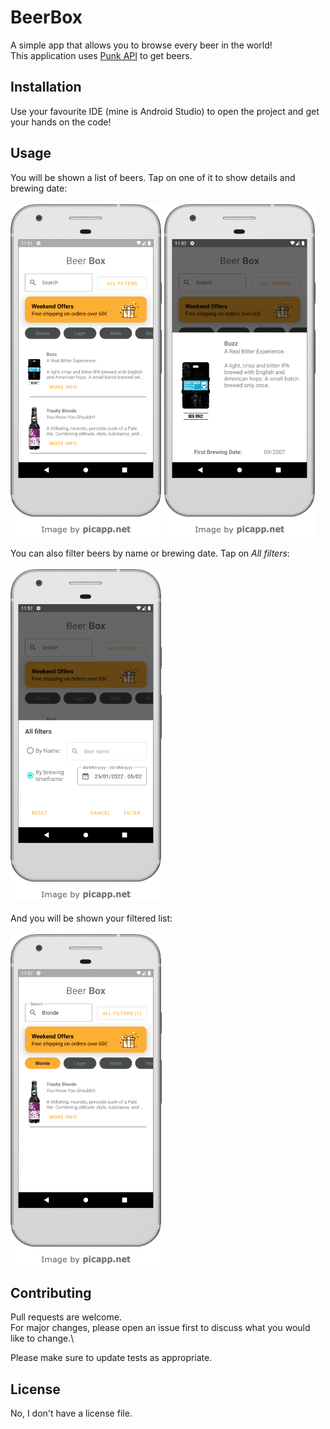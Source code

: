 # BeerBox
A simple app that allows you to browse every beer in the world!\
This application uses [Punk API](https://punkapi.com/) to get beers.

## Installation 

Use your favourite IDE (mine is Android Studio) to open the project and get your hands on the code!

## Usage

You will be shown a list of beers. Tap on one of it to show details and brewing date:\
\
![Home screen](screenshots/home.png)
![Beer detail screen](screenshots/details.png)\
\
You can also filter beers by name or brewing date. Tap on _All filters_:\
\
![Filters popup](screenshots/filters.png)\
\
And you will be shown your filtered list:\
\
![Filtered list](screenshots/filtered.png)

## Contributing
Pull requests are welcome.\
For major changes, please open an issue first to discuss what you would like to change.\

Please make sure to update tests as appropriate.

## License

No, I don't have a license file.
